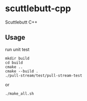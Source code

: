 # scuttlebutt-cpp
Scuttlebutt C++

## Usage
run unit test
```
mkdir build
cd build
cmake ..
cmake --build .
./pull-stream/test/pull-stream-test
```

or
```
./make_all.sh
```

